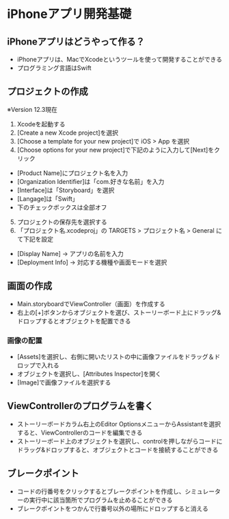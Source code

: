 # iPhoneアプリ開発基礎

## iPhoneアプリはどうやって作る？
- iPhoneアプリは、MacでXcodeというツールを使って開発することができる
- プログラミング言語はSwift

## プロジェクトの作成
※Version 12.3現在

1. Xcodeを起動する
2. [Create a new Xcode project]を選択
3. [Choose a template for your new project]で iOS > App を選択
4. [Choose options for your new project]で下記のように入力して[Next]をクリック
  - [Product Name]にプロジェクト名を入力
  - [Organization Identifier]は「com.好きな名前」を入力
  - [Interface]は「Storyboard」を選択
  - [Langage]は「Swift」
  - 下のチェックボックスは全部オフ
5. プロジェクトの保存先を選択する
6. 「プロジェクト名.xcodeproj」の TARGETS > プロジェクト名 > General にて下記を設定
  - [Display Name] -> アプリの名前を入力
  - [Deployment Info] -> 対応する機種や画面モードを選択

## 画面の作成
- Main.storyboardでViewController（画面）を作成する
- 右上の[+]ボタンからオブジェクトを選び、ストーリーボード上にドラッグ&ドロップするとオブジェクトを配置できる

### 画像の配置
- [Assets]を選択し、右側に開いたリストの中に画像ファイルをドラッグ＆ドロップで入れる
- オブジェクトを選択し、[Attributes Inspector]を開く
- [Image]で画像ファイルを選択する

## ViewControllerのプログラムを書く
- ストーリーボードカラム右上のEditor OptionsメニューからAssistantを選択すると、ViewControllerのコードを編集できる
- ストーリーボード上のオブジェクトを選択し、controlを押しながらコードにドラッグ&ドロップすると、オブジェクトとコードを接続することができる

## ブレークポイント
- コードの行番号をクリックするとブレークポイントを作成し、シミュレーターの実行中に該当箇所でプログラムを止めることができる
- ブレークポイントをつかんで行番号以外の場所にドロップすると消える